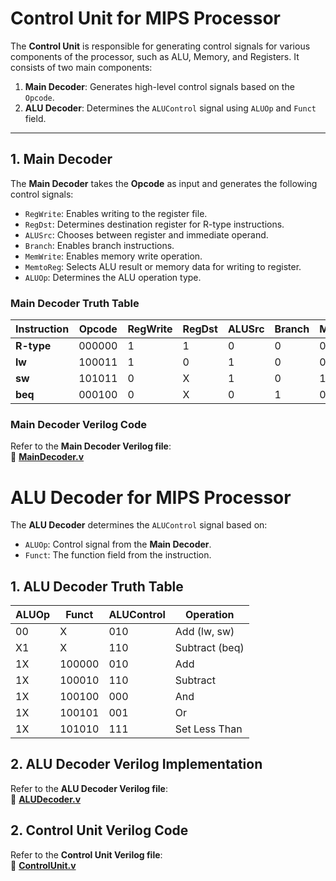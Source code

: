 # **Control Unit for MIPS Processor**
The **Control Unit** is responsible for generating control signals for various components of the processor, such as ALU, Memory, and Registers. It consists of two main components:
1. **Main Decoder**: Generates high-level control signals based on the `Opcode`.
2. **ALU Decoder**: Determines the `ALUControl` signal using `ALUOp` and `Funct` field.

---

## **1. Main Decoder**
The **Main Decoder** takes the **Opcode** as input and generates the following control signals:
- `RegWrite`: Enables writing to the register file.
- `RegDst`: Determines destination register for R-type instructions.
- `ALUSrc`: Chooses between register and immediate operand.
- `Branch`: Enables branch instructions.
- `MemWrite`: Enables memory write operation.
- `MemtoReg`: Selects ALU result or memory data for writing to register.
- `ALUOp`: Determines the ALU operation type.

### **Main Decoder Truth Table**
| Instruction | Opcode  | RegWrite | RegDst | ALUSrc | Branch | MemWrite | MemtoReg | ALUOp |
|------------|--------|----------|--------|--------|--------|----------|----------|-------|
| **R-type** | 000000 | 1        | 1      | 0      | 0      | 0        | 0        | 10    |
| **lw**     | 100011 | 1        | 0      | 1      | 0      | 0        | 1        | 00    |
| **sw**     | 101011 | 0        | X      | 1      | 0      | 1        | X        | 00    |
| **beq**    | 000100 | 0        | X      | 0      | 1      | 0        | X        | 01    |

### **Main Decoder Verilog Code**
Refer to the **Main Decoder Verilog file**:  
📄 **[MainDecoder.v](./MainDdecoder.v)**

# **ALU Decoder for MIPS Processor**
The **ALU Decoder** determines the `ALUControl` signal based on:
- `ALUOp`: Control signal from the **Main Decoder**.
- `Funct`: The function field from the instruction.

## **1. ALU Decoder Truth Table**
| ALUOp | Funct   | ALUControl | Operation         |
|-------|--------|-----------|------------------|
| 00    | X      | 010       | Add (lw, sw)     |
| X1    | X      | 110       | Subtract (beq)   |
| 1X    | 100000 | 010       | Add              |
| 1X    | 100010 | 110       | Subtract         |
| 1X    | 100100 | 000       | And              |
| 1X    | 100101 | 001       | Or               |
| 1X    | 101010 | 111       | Set Less Than    |

## **2. ALU Decoder Verilog Implementation**
Refer to the **ALU Decoder Verilog file**:  
📄 **[ALUDecoder.v](./ALUDecoder.v)**


## **2. Control Unit Verilog Code**
Refer to the **Control Unit Verilog file**:  
📄 **[ControlUnit.v](./ControlUnit.v)**

